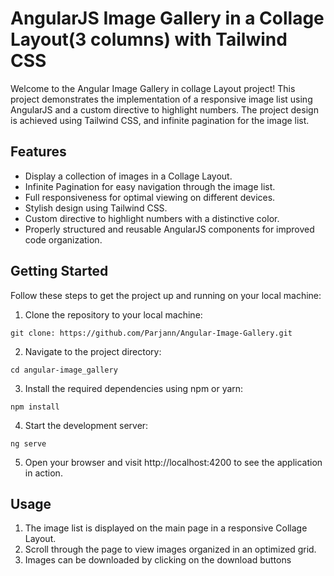 # AngularJS Image Gallery in a Collage Layout(3 columns) with Tailwind CSS

Welcome to the Angular Image Gallery in collage Layout project! This project demonstrates the implementation of a responsive image list using AngularJS and a custom directive to highlight numbers. The project design is achieved using Tailwind CSS, and infinite pagination for the image list.

## Features

- Display a collection of images in a Collage Layout.
- Infinite Pagination for easy navigation through the image list.
- Full responsiveness for optimal viewing on different devices.
- Stylish design using Tailwind CSS.
- Custom directive to highlight numbers with a distinctive color.
- Properly structured and reusable AngularJS components for improved code organization.

## Getting Started

Follow these steps to get the project up and running on your local machine:

1. Clone the repository to your local machine:
```
git clone: https://github.com/Parjann/Angular-Image-Gallery.git
```

2. Navigate to the project directory:
```
cd angular-image_gallery
```

3. Install the required dependencies using npm or yarn:
```
npm install
```

4. Start the development server:
```
ng serve
```

5. Open your browser and visit http://localhost:4200 to see the application in action.

## Usage

1. The image list is displayed on the main page in a responsive Collage Layout.
2. Scroll through the page to view images organized in an optimized grid.
3. Images can be downloaded by clicking on the download buttons

